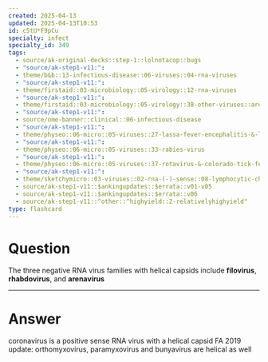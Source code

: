 ```yaml
---
created: 2025-04-13
updated: 2025-04-13T10:53
id: c5tU*F9pCu
specialty: infect
specialty_id: 349
tags:
  - source/ak-original-decks::step-1::lolnotacop::bugs
  - "source/ak-step1-v11:": 
  - theme/b&b::13-infectious-disease::06-viruses::04-rna-viruses
  - "source/ak-step1-v11:": 
  - theme/firstaid::03-microbiology::05-virology::12-rna-viruses
  - "source/ak-step1-v11:": 
  - theme/firstaid::03-microbiology::05-virology::38-other-viruses::arenavirus
  - "source/ak-step1-v11:": 
  - source/ome-banner::clinical::06-infectious-disease
  - "source/ak-step1-v11:": 
  - theme/physeo::06-micro::05-viruses::27-lassa-fever-encephalitis-&-lymphomatic-choriomeningitis-virus
  - "source/ak-step1-v11:": 
  - theme/physeo::06-micro::05-viruses::33-rabies-virus
  - "source/ak-step1-v11:": 
  - theme/physeo::06-micro::05-viruses::37-rotavirus-&-colorado-tick-fever
  - "source/ak-step1-v11:": 
  - theme/sketchymicro::03-viruses::02-rna-(-)-sense::08-lymphocytic-choriomeningitis-virus-(arenaviridae)
  - source/ak-step1-v11::$ankingupdates::$errata::v01-v05
  - source/ak-step1-v11::$ankingupdates::$errata::v06
  - source/ak-step1-v11::^other::^highyield::2-relativelyhighyield"
type: flashcard
---
```


# Question
The three negative RNA virus families with helical capsids include **filovirus**, **rhabdovirus**, and **arenavirus**

---

# Answer
coronavirus is a positive sense RNA virus with a helical capsid FA 2019 update: orthomyxovirus, paramyxovirus and bunyavirus are helical as well